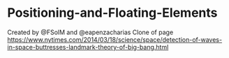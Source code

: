 # Positioning-and-Floating-Elements
Created by @FSolM and @eapenzacharias 
Clone of page https://www.nytimes.com/2014/03/18/science/space/detection-of-waves-in-space-buttresses-landmark-theory-of-big-bang.html
